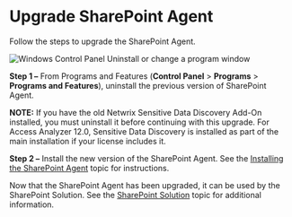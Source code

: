 # Upgrade SharePoint Agent

Follow the steps to upgrade the SharePoint Agent.

![Windows Control Panel Uninstall or change a program window](/img/product_docs/accessanalyzer/12.0/install/sharepointagent/uninstall.webp)

**Step 1 –** From Programs and Features (**Control Panel** > **Programs** > **Programs and
Features**), uninstall the previous version of SharePoint Agent.

**NOTE:** If you have the old Netwrix Sensitive Data Discovery Add-On installed, you must uninstall
it before continuing with this upgrade. For Access Analyzer 12.0, Sensitive Data Discovery is
installed as part of the main installation if your license includes it.

**Step 2 –** Install the new version of the SharePoint Agent. See the
[Installing the SharePoint Agent](/docs/accessanalyzer/12.0/install/sharepointagent/wizard.md) topic for instructions.

Now that the SharePoint Agent has been upgraded, it can be used by the SharePoint Solution. See the
[SharePoint Solution](/docs/accessanalyzer/12.0/solutions/sharepoint/overview.md) topic for additional information.
